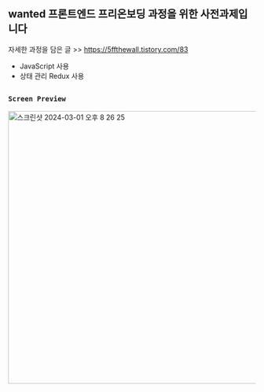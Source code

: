 
## wanted 프론트엔드 프리온보딩 과정을 위한 사전과제입니다

자세한 과정을 담은 글 >> https://5ffthewall.tistory.com/83


- JavaScript 사용
- 상태 관리 Redux 사용
  
##

### `Screen Preview`
<img width="554" alt="스크린샷 2024-03-01 오후 8 26 25" src="https://github.com/ssolfa/React-Management-example/assets/87332713/561e581c-c391-46cd-ace8-2a3da1d76247">
